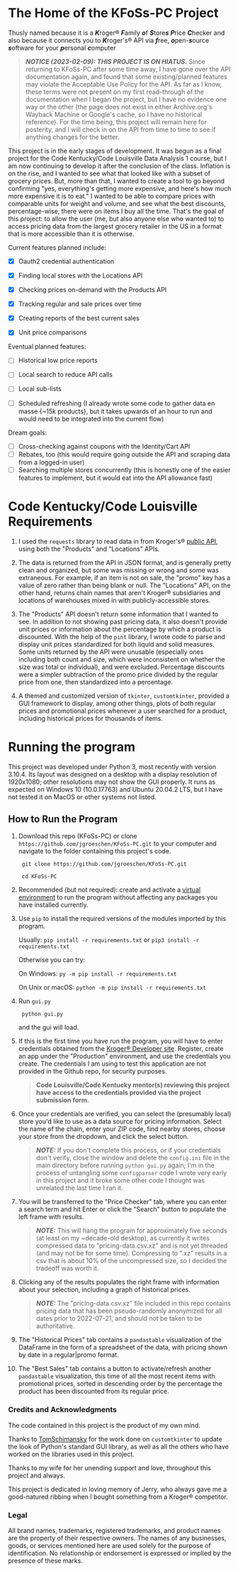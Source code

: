 # **The Home of the KFoSs-PC Project**

Thusly named because it is a 
***K***roger® ***F***amily ***o***f ***S***tore***s*** ***P***rice ***C***hecker
and also because it connects you to ***K***roger's® API via 
***f***ree, ***o***pen-***s***ource ***s***oftware for your ***p***ersonal ***c***omputer 
> **_NOTICE (2023-02-09): THIS PROJECT IS ON HIATUS._** Since returning to KFoSs-PC after some time away, I have gone over the API documentation again, and found that some existing/planned features may violate the Acceptable Use Policy for the API. As far as I know, these terms were not present on my first read-through of the documentation when I began the project, but I have no evidence one way or the other (the page does not exist in either Archive.org's Wayback Machine or Google's cache, so I have no historical reference). For the time being, this project will remain here for posterity, and I will check in on the API from time to time to see if anything changes for the better.

This project is in the early stages of development.
It was begun as a final project for the Code Kentucky/Code Louisville Data Analysis 1 course, but I am now continuing to develop it after the conclusion of the class.
Inflation is on the rise, and I wanted to see what that looked like with a subset of grocery prices.
But, more than that, I wanted to create a tool to go beyond confirming "yes, everything's getting more expensive, and here's how much more expensive it is to eat."
I wanted to be able to compare prices with comparable units for weight and volume, and see what the best discounts, percentage-wise, there were on items I buy all the time.
That's the goal of this project: to allow the user (me, but also anyone else who wanted to) to access pricing data from the largest grocery retailer in the US in a format that is more accessible than it is otherwise.


Current features planned include:
- [x] Oauth2 credential authentication
- [x] Finding local stores with the Locations API
- [x] Checking prices on-demand with the Products API
- [x] Tracking regular and sale prices over time
- [x] Creating reports of the best current sales 
- [x] Unit price comparisons


Eventual planned features:
- [ ] Historical low price reports
- [ ] Local search to reduce API calls
- [ ] Local sub-lists
- [ ] Scheduled refreshing (I already wrote some code to gather data en masse {~15k products}, but it takes upwards of an hour to run and would need to be integrated into the current flow)


Dream goals:
- [ ] Cross-checking against coupons with the Identity/Cart API
- [ ] Rebates, too (this would require going outside the API and scraping data from a logged-in user)
- [ ] Searching multiple stores concurrently (this is honestly one of the easier features to implement, but it would eat into the API allowance fast)

# Code Kentucky/Code Louisville Requirements

1. I used the `requests` library to read data in from Kroger's® [public API](https://api.kroger.com/), using both the "Products" and "Locations" APIs.

2. The data is returned from the API in JSON format, and is generally pretty clean and organized, but some was missing or wrong and some was extraneous. For example, if an item is not on sale, the "promo" key has a value of zero rather than being blank or null. The "Locations" API, on the other hand, returns chain names that aren't Kroger® subsidiaries and locations of warehouses mixed in with publicly-accessible stores.

3. The "Products" API doesn't return some information that I wanted to see. In addition to not showing past pricing data, it also doesn't provide unit prices or information about the percentage by which a product is discounted. With the help of the `pint` library, I wrote code to parse and display unit prices standardized for both liquid and solid measures. Some units returned by the API were unusable (especially ones including both count and size, which were inconsistent on whether the size was total or individual), and were excluded. Percentage discounts were a simpler subtraction of the promo price divided by the regular price from one, then standardized into a percentage.

4. A themed and customized version of `tkinter`, `customtkinter`, provided a GUI framework to display, among other things, plots of both regular prices and promotional prices whenever a user searched for a product, including historical prices for thousands of items.

# Running the program

This project was developed under Python 3, most recently with version 3.10.4. Its layout was designed on a desktop with a display resolution of 1920x1080; other resolutions may not show the GUI properly. It runs as expected on Windows 10 (10.0.17763) and Ubuntu 20.04.2 LTS, but I have not tested it on MacOS or other systems not listed.


## How to Run the Program

1. Download this repo (KFoSs-PC) or clone `https://github.com/jgroeschen/KFoSs-PC.git` to your computer and navigate to the folder containing this project's code.

        git clone https://github.com/jgroeschen/KFoSs-PC.git

        cd KFoSs-PC

2. Recommended (but not required): create and activate a [virtual environment](https://docs.python.org/3/tutorial/venv.html) to run the program without affecting any packages you have installed currently.

3. Use `pip` to install the required versions of the modules imported by this program.

    Usually: `pip install -r requirements.txt` or `pip3 install -r requirements.txt`

    Otherwise you can try:

    On Windows: `py -m pip install -r requirements.txt`

    On Unix or macOS: `python -m pip install -r requirements.txt`

4. Run `gui.py`

        python gui.py
    and the gui will load. 

5. If this is the first time you have run the program, you will have to enter credentials obtained from the [Kroger® Developer site](https://developer.kroger.com).
Register, create an app under the "Production" environment, and use the credentials you create. 
The credentials I am using to test this application are not provided in the Github repo, for security purposes.

    > **Code Louisville/Code Kentucky mentor(s) reviewing this project have access to the credentials provided via the project submission form.**

6. Once your credentials are verified, you can select the (presumably local) store you'd like to use as a data source for pricing information.
Select the name of the chain, enter your ZIP code, find nearby stores, choose your store from the dropdown, and click the select button.
    > **_NOTE:_** If you don't complete this process, or if your credentials don't verify, close the window and delete the `config.ini` file in the main directory before running `python gui.py` again; I'm in the process of untangling some `configparser` code I wrote very early in this project and it broke some other code I thought was unrelated the last time I ran it.

7. You will be transferred to the "Price Checker" tab, where you can enter a search term and hit Enter or click the "Search" button to populate the left frame with results.
    > **_NOTE:_**  This will hang the program for approximately five seconds (at least on my ~decade-old desktop), as currently it writes compressed data to "pricing-data.csv.xz" and is not yet threaded (and may not be for some time). Compressing to ".xz" results in a csv that is about 10% of the uncompressed size, so I decided the tradeoff was worth it.

8. Clicking any of the results populates the right frame with information about your selection, including a graph of historical prices.
    > **_NOTE:_**  The "pricing-data.csv.xz" file included in this repo contains pricing data that has been pseudo-randomly anonymized for all dates prior to 2022-07-21, and should not be taken to be authoritative.

9. The "Historical Prices" tab contains a `pandastable` visualization of the DataFrame in the form of a spreadsheet of the data, with pricing shown by date in a regular|promo format.

10. The "Best Sales" tab contains a button to activate/refresh another `pandastable` visualization, this time of all the most recent items with promotional prices, sorted in descending order by the percentage the product has been discounted from its regular price.


### **Credits and Acknowledgments**

The code contained in this project is the product of my own mind.

Thanks to [TomSchimansky](https://github.com/TomSchimansky) for the work done on `customtkinter` to update the look of Python's standard GUI library, as well as all the others who have worked on the libraries used in this project.

Thanks to my wife for her unending support and love, throughout this project and always.

This project is dedicated in loving memory of Jerry, who always gave me a good-natured ribbing when I bought something from a Kroger® competitor.


### **Legal**

All brand names, trademarks, registered trademarks, and product names are the property of their respective owners.
The names of any businesses, goods, or services mentioned here are used solely for the purpose of identification.
No relationship or endorsement is expressed or implied by the presence of these marks.
